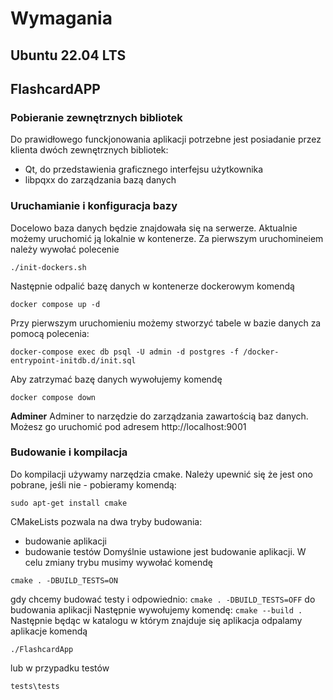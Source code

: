 # Wymagania

## Ubuntu 22.04 LTS
## FlashcardAPP

### Pobieranie zewnętrznych bibliotek
Do prawidłowego funckjonowania aplikacji potrzebne jest posiadanie przez klienta dwóch zewnętrznych bibliotek:
- Qt, do przedstawienia graficznego interfejsu użytkownika
- libpqxx do zarządzania bazą danych



### Uruchamianie i konfiguracja bazy 
Docelowo baza danych będzie znajdowała się na serwerze. Aktualnie możemy uruchomić ją lokalnie w kontenerze.
Za pierwszym uruchomineiem należy wywołać polecenie  

`./init-dockers.sh`

Następnie odpalić bazę danych w kontenerze dockerowym komendą  

```docker compose up -d```

Przy pierwszym uruchomieniu możemy stworzyć tabele w bazie danych za pomocą polecenia:


```docker-compose exec db psql -U admin -d postgres -f /docker-entrypoint-initdb.d/init.sql```

Aby zatrzymać bazę danych wywołujemy komendę  

```docker compose down```


**Adminer**
Adminer to narzędzie do zarządzania zawartością baz danych. Możesz go uruchomić pod adresem http://localhost:9001
### Budowanie i kompilacja
Do kompilacji używamy narzędzia cmake. Należy upewnić się że jest ono pobrane, jeśli nie - pobieramy komendą:  

```sudo apt-get install cmake```

CMakeLists pozwala na dwa tryby budowania:
- budowanie aplikacji
- budowanie testów
Domyślnie ustawione jest budowanie aplikacji. 
W celu zmiany trybu musimy wywołać komendę

`cmake . -DBUILD_TESTS=ON` 

gdy chcemy budować testy
i odpowiednio:
`cmake . -DBUILD_TESTS=OFF`
do budowania aplikacji
Następnie wywołujemy komendę:
`cmake --build .`
Następnie będąc w katalogu w którym znajduje się aplikacja odpalamy aplikacje komendą  

```./FlashcardApp```  

lub w przypadku testów   

```tests\tests```

